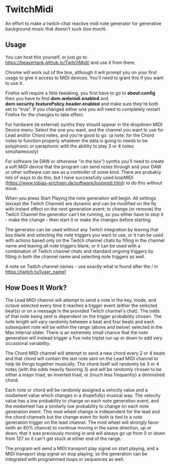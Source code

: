 # TwitchMidi

An effort to make a twitch-chat reactive midi note generator for generative background music that doesn't suck (*too much*).

## Usage

You can host this yourself, or just go to https://beavertank.github.io/TwitchMidi/ and use it from there.

Chrome will work out of the box, although it will prompt you on your first usage to give it access to MIDI devices. You'll need to grant this if you want to use it. 

Firefox will require a little tweaking, you first have to go to **about:config** then you have to find **dom.webmidi.enabled** and **dom.security.featurePolicy.header.enabled** and make sure they're both set to "true". If you changed either one you will need to completely restart Firefox for the changes to take effect.

For hardware (ie external) synths they should appear in the dropdown MIDI Device menu. Select the one you want, and the channel you want to use for Lead and/or Chord notes, and you're good to go. (a note: for the Chord notes to function properly whatever the data is going to needs to be polyphonic or paraphonic with the abililty to play 3 or 4 notes simultaneously)

For software (ie DAW or otherwise "in the box") synths you'll need to create a soft MIDI device that the program can send notes through and your DAW or other software can see as a controller of some kind. There are probably lots of ways to do this, but I have successfully used loopMIDI (https://www.tobias-erichsen.de/software/loopmidi.html) to do this without issue.

When you press Start Playing the note generation will begin. All settings (except the Twitch Channel) are dynamic and can be modified on the fly with instant effect on the next generation event; to change (or remove) the Twitch Channel the generator can't be running, so you either have to stop it - make the change - then start it or make the changes before starting.

The generator can be used without any Twitch integration by leaving that box blank and selecting the note triggers you want to use, or it can be used with actions based only on the Twitch channel chats by filling in the channel name and leaving all note triggers blank, or it can be used with a combination of Twitch channel chats and standard ongoing triggers by filling in both the channel name and selecting note triggers as well.

A note on Twitch channel names - use exactly what is found after the / in https://twitch.tv/[user_name] 

## How Does It Work?

The Lead MIDI channel will attempt to send a note in the key, mode, and octave selected every time it reaches a trigger event (either the selected beat(s) or on a message in the provided Twitch channel's chat). The odds of that note being sent is dependent on the trigger probability chosen. The note length will vary randomly between a beat and four beats and each subsequent note will be within the range (above and below) selected in the Max Interval slider. There is an extremely small chance that the note generation will instead trigger a five note triplet run up or down to add very occasional variability.

The Chord MIDI channel will attempt to send a new chord every 2 or 4 beats and that chord will contain the last note sent on the Lead MIDI channel to help tie things together musically. The chord itself will randomly be 3 or 4 notes (with the odds heavily favoring 3) and will be randomly chosen to be either a major triad, an inverted triad, or (much less frequently) a diminished chord.

Each note or chord will be randomly assigned a velocity value and a modwheel value which changes in a (hopefully) musical way. The velocity value has a low probability to change on each note generation event, and the modwheel has a similarly low probability to change on each note generation event. This mod wheel change is independent for the lead and the chord channels but the change event for both is tied to a note generation trigger on the lead channel. The mod wheel will strongly favor (with an 80% chance) to continue moving in the same direction, up or down, that it was previously moving in and will always go up from 0 or down from 127 so it can't get stuck at either end of the range.

The program will send a MIDI transport play signal on start playing, and a MIDI transport stop signal on stop playing, so the generation can be integrated with programmed loops or sequences as well.
